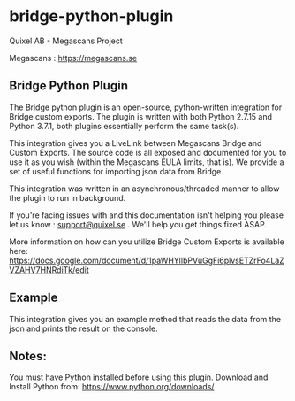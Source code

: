 # bridge-python-plugin

Quixel AB - Megascans Project

Megascans : https://megascans.se

## Bridge Python Plugin

The Bridge python plugin is an open-source, python-written integration for Bridge custom exports. The plugin is written with both Python 2.7.15 and Python 3.7.1, both plugins essentially perform the same task(s).

This integration gives you a LiveLink between Megascans Bridge and Custom Exports. The source code is all exposed
and documented for you to use it as you wish (within the Megascans EULA limits, that is).
We provide a set of useful functions for importing json data from Bridge.

This integration was written in an asynchronous/threaded manner to allow the plugin to run in background.

If you're facing issues with and this documentation isn't helping you please let us know : support@quixel.se . We'll help you get things fixed ASAP.

More information on how can you utilize Bridge Custom Exports is available here: https://docs.google.com/document/d/1paWHYllbPVuGgFi6plvsETZrFo4LaZVZAHV7HNRdiTk/edit

## Example

This integration gives you an example method that reads the data from the json and prints the result on the console. 

## Notes:

You must have Python installed before using this plugin.
Download and Install Python from: https://www.python.org/downloads/
